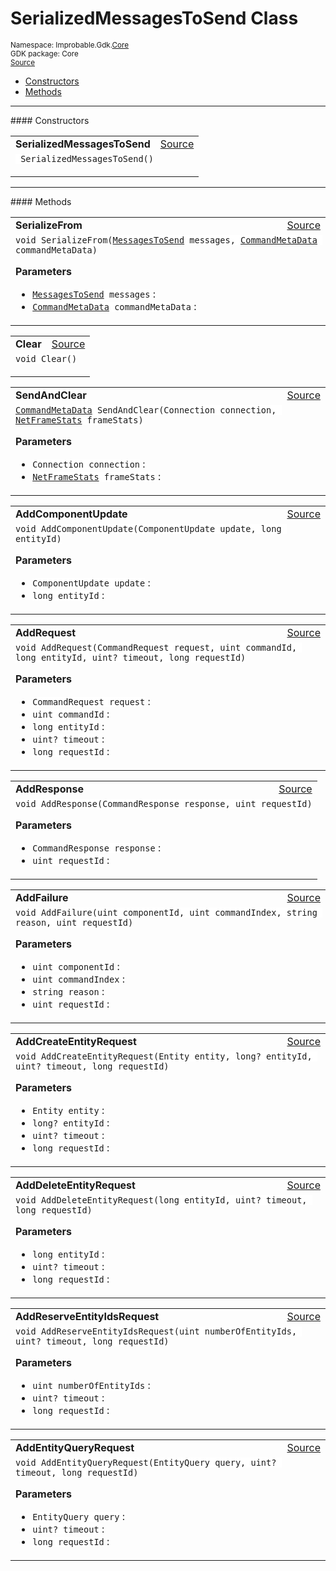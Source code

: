 
# SerializedMessagesToSend Class
<sup>
Namespace: Improbable.Gdk.<a href="{{.Site.BaseURL}}/api/core-index">Core</a><br/>
GDK package: Core<br/>
<a href="https://www.github.com/spatialos/gdk-for-unity/blob/88a422dc255ef1d47ee9385f226ca439f31c000b/workers/unity/Packages/io.improbable.gdk.core/Worker/SerializedMessagesToSend.cs/#L9">Source</a>
<style>
a code {
                    padding: 0em 0.25em!important;
}
code {
                    background-color: #ffffff!important;
}
</style>
</sup>
<nav id="pageToc" class="page-toc"><ul><li><a href="#constructors">Constructors</a>
<li><a href="#methods">Methods</a>
</ul></nav>












</p>
<hr style="width:100%; border-top-color:#d8d8d8" />
#### Constructors


</p>




<table width="100%">
    <tr>
        <td style="border-right:none"><a id="serializedmessagestosend"></a><b>SerializedMessagesToSend</b></td>
        <td style="border-left:none; text-align:right"><a href="https://www.github.com/spatialos/gdk-for-unity/blob/88a422dc255ef1d47ee9385f226ca439f31c000b/workers/unity/Packages/io.improbable.gdk.core/Worker/SerializedMessagesToSend.cs/#L51">Source</a></td>
    </tr>
    <tr>
        <td colspan="2">
<code> SerializedMessagesToSend()</code></p>






</td>
    </tr>
</table>




</p>
<hr style="width:100%; border-top-color:#d8d8d8" />
#### Methods


</p>




<table width="100%">
    <tr>
        <td style="border-right:none"><a id="serializefrom-messagestosend-commandmetadata"></a><b>SerializeFrom</b></td>
        <td style="border-left:none; text-align:right"><a href="https://www.github.com/spatialos/gdk-for-unity/blob/88a422dc255ef1d47ee9385f226ca439f31c000b/workers/unity/Packages/io.improbable.gdk.core/Worker/SerializedMessagesToSend.cs/#L89">Source</a></td>
    </tr>
    <tr>
        <td colspan="2">
<code>void SerializeFrom(<a href="{{.Site.BaseURL}}/api/core/messages-to-send">MessagesToSend</a> messages, <a href="{{.Site.BaseURL}}/api/core/command-meta-data">CommandMetaData</a> commandMetaData)</code></p>



</p>

<b>Parameters</b>

<ul>
<li><code><a href="{{.Site.BaseURL}}/api/core/messages-to-send">MessagesToSend</a> messages</code> : </li>
<li><code><a href="{{.Site.BaseURL}}/api/core/command-meta-data">CommandMetaData</a> commandMetaData</code> : </li>
</ul>





</td>
    </tr>
</table>


<table width="100%">
    <tr>
        <td style="border-right:none"><a id="clear"></a><b>Clear</b></td>
        <td style="border-left:none; text-align:right"><a href="https://www.github.com/spatialos/gdk-for-unity/blob/88a422dc255ef1d47ee9385f226ca439f31c000b/workers/unity/Packages/io.improbable.gdk.core/Worker/SerializedMessagesToSend.cs/#L113">Source</a></td>
    </tr>
    <tr>
        <td colspan="2">
<code>void Clear()</code></p>






</td>
    </tr>
</table>


<table width="100%">
    <tr>
        <td style="border-right:none"><a id="sendandclear-connection-netframestats"></a><b>SendAndClear</b></td>
        <td style="border-left:none; text-align:right"><a href="https://www.github.com/spatialos/gdk-for-unity/blob/88a422dc255ef1d47ee9385f226ca439f31c000b/workers/unity/Packages/io.improbable.gdk.core/Worker/SerializedMessagesToSend.cs/#L129">Source</a></td>
    </tr>
    <tr>
        <td colspan="2">
<code><a href="{{.Site.BaseURL}}/api/core/command-meta-data">CommandMetaData</a> SendAndClear(Connection connection, <a href="{{.Site.BaseURL}}/api/core/network-stats/net-frame-stats">NetFrameStats</a> frameStats)</code></p>



</p>

<b>Parameters</b>

<ul>
<li><code>Connection connection</code> : </li>
<li><code><a href="{{.Site.BaseURL}}/api/core/network-stats/net-frame-stats">NetFrameStats</a> frameStats</code> : </li>
</ul>





</td>
    </tr>
</table>


<table width="100%">
    <tr>
        <td style="border-right:none"><a id="addcomponentupdate-componentupdate-long"></a><b>AddComponentUpdate</b></td>
        <td style="border-left:none; text-align:right"><a href="https://www.github.com/spatialos/gdk-for-unity/blob/88a422dc255ef1d47ee9385f226ca439f31c000b/workers/unity/Packages/io.improbable.gdk.core/Worker/SerializedMessagesToSend.cs/#L208">Source</a></td>
    </tr>
    <tr>
        <td colspan="2">
<code>void AddComponentUpdate(ComponentUpdate update, long entityId)</code></p>



</p>

<b>Parameters</b>

<ul>
<li><code>ComponentUpdate update</code> : </li>
<li><code>long entityId</code> : </li>
</ul>





</td>
    </tr>
</table>


<table width="100%">
    <tr>
        <td style="border-right:none"><a id="addrequest-commandrequest-uint-long-uint-long"></a><b>AddRequest</b></td>
        <td style="border-left:none; text-align:right"><a href="https://www.github.com/spatialos/gdk-for-unity/blob/88a422dc255ef1d47ee9385f226ca439f31c000b/workers/unity/Packages/io.improbable.gdk.core/Worker/SerializedMessagesToSend.cs/#L214">Source</a></td>
    </tr>
    <tr>
        <td colspan="2">
<code>void AddRequest(CommandRequest request, uint commandId, long entityId, uint? timeout, long requestId)</code></p>



</p>

<b>Parameters</b>

<ul>
<li><code>CommandRequest request</code> : </li>
<li><code>uint commandId</code> : </li>
<li><code>long entityId</code> : </li>
<li><code>uint? timeout</code> : </li>
<li><code>long requestId</code> : </li>
</ul>





</td>
    </tr>
</table>


<table width="100%">
    <tr>
        <td style="border-right:none"><a id="addresponse-commandresponse-uint"></a><b>AddResponse</b></td>
        <td style="border-left:none; text-align:right"><a href="https://www.github.com/spatialos/gdk-for-unity/blob/88a422dc255ef1d47ee9385f226ca439f31c000b/workers/unity/Packages/io.improbable.gdk.core/Worker/SerializedMessagesToSend.cs/#L220">Source</a></td>
    </tr>
    <tr>
        <td colspan="2">
<code>void AddResponse(CommandResponse response, uint requestId)</code></p>



</p>

<b>Parameters</b>

<ul>
<li><code>CommandResponse response</code> : </li>
<li><code>uint requestId</code> : </li>
</ul>





</td>
    </tr>
</table>


<table width="100%">
    <tr>
        <td style="border-right:none"><a id="addfailure-uint-uint-string-uint"></a><b>AddFailure</b></td>
        <td style="border-left:none; text-align:right"><a href="https://www.github.com/spatialos/gdk-for-unity/blob/88a422dc255ef1d47ee9385f226ca439f31c000b/workers/unity/Packages/io.improbable.gdk.core/Worker/SerializedMessagesToSend.cs/#L226">Source</a></td>
    </tr>
    <tr>
        <td colspan="2">
<code>void AddFailure(uint componentId, uint commandIndex, string reason, uint requestId)</code></p>



</p>

<b>Parameters</b>

<ul>
<li><code>uint componentId</code> : </li>
<li><code>uint commandIndex</code> : </li>
<li><code>string reason</code> : </li>
<li><code>uint requestId</code> : </li>
</ul>





</td>
    </tr>
</table>


<table width="100%">
    <tr>
        <td style="border-right:none"><a id="addcreateentityrequest-entity-long-uint-long"></a><b>AddCreateEntityRequest</b></td>
        <td style="border-left:none; text-align:right"><a href="https://www.github.com/spatialos/gdk-for-unity/blob/88a422dc255ef1d47ee9385f226ca439f31c000b/workers/unity/Packages/io.improbable.gdk.core/Worker/SerializedMessagesToSend.cs/#L232">Source</a></td>
    </tr>
    <tr>
        <td colspan="2">
<code>void AddCreateEntityRequest(Entity entity, long? entityId, uint? timeout, long requestId)</code></p>



</p>

<b>Parameters</b>

<ul>
<li><code>Entity entity</code> : </li>
<li><code>long? entityId</code> : </li>
<li><code>uint? timeout</code> : </li>
<li><code>long requestId</code> : </li>
</ul>





</td>
    </tr>
</table>


<table width="100%">
    <tr>
        <td style="border-right:none"><a id="adddeleteentityrequest-long-uint-long"></a><b>AddDeleteEntityRequest</b></td>
        <td style="border-left:none; text-align:right"><a href="https://www.github.com/spatialos/gdk-for-unity/blob/88a422dc255ef1d47ee9385f226ca439f31c000b/workers/unity/Packages/io.improbable.gdk.core/Worker/SerializedMessagesToSend.cs/#L238">Source</a></td>
    </tr>
    <tr>
        <td colspan="2">
<code>void AddDeleteEntityRequest(long entityId, uint? timeout, long requestId)</code></p>



</p>

<b>Parameters</b>

<ul>
<li><code>long entityId</code> : </li>
<li><code>uint? timeout</code> : </li>
<li><code>long requestId</code> : </li>
</ul>





</td>
    </tr>
</table>


<table width="100%">
    <tr>
        <td style="border-right:none"><a id="addreserveentityidsrequest-uint-uint-long"></a><b>AddReserveEntityIdsRequest</b></td>
        <td style="border-left:none; text-align:right"><a href="https://www.github.com/spatialos/gdk-for-unity/blob/88a422dc255ef1d47ee9385f226ca439f31c000b/workers/unity/Packages/io.improbable.gdk.core/Worker/SerializedMessagesToSend.cs/#L244">Source</a></td>
    </tr>
    <tr>
        <td colspan="2">
<code>void AddReserveEntityIdsRequest(uint numberOfEntityIds, uint? timeout, long requestId)</code></p>



</p>

<b>Parameters</b>

<ul>
<li><code>uint numberOfEntityIds</code> : </li>
<li><code>uint? timeout</code> : </li>
<li><code>long requestId</code> : </li>
</ul>





</td>
    </tr>
</table>


<table width="100%">
    <tr>
        <td style="border-right:none"><a id="addentityqueryrequest-entityquery-uint-long"></a><b>AddEntityQueryRequest</b></td>
        <td style="border-left:none; text-align:right"><a href="https://www.github.com/spatialos/gdk-for-unity/blob/88a422dc255ef1d47ee9385f226ca439f31c000b/workers/unity/Packages/io.improbable.gdk.core/Worker/SerializedMessagesToSend.cs/#L250">Source</a></td>
    </tr>
    <tr>
        <td colspan="2">
<code>void AddEntityQueryRequest(EntityQuery query, uint? timeout, long requestId)</code></p>



</p>

<b>Parameters</b>

<ul>
<li><code>EntityQuery query</code> : </li>
<li><code>uint? timeout</code> : </li>
<li><code>long requestId</code> : </li>
</ul>





</td>
    </tr>
</table>





